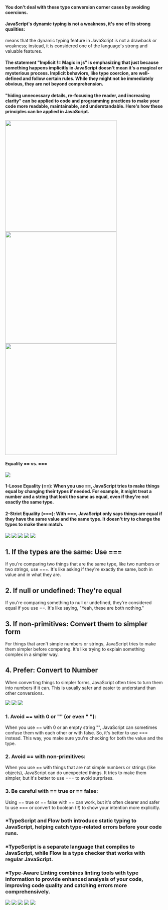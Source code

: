 #### You don't deal with these type conversion corner cases by avoiding coercions.

#### JavaScript's dynamic typing is not a weakness, it's one of its strong qualities:
means that the dynamic typing feature in JavaScript is not a drawback or weakness; instead, it is considered one of the language's strong and valuable features.

#### The statement "Implicit != Magic in js" is emphasizing that just because something happens implicitly in JavaScript doesn't mean it's a magical or mysterious process. Implicit behaviors, like type coercion, are well-defined and follow certain rules. While they might not be immediately obvious, they are not beyond comprehension.

#### "hiding unnecessary details, re-focusing the reader, and increasing clarity" can be applied to code and programming practices to make your code more readable, maintainable, and understandable. Here's how these principles can be applied in JavaScript.
<img src="https://github.com/TamaraNoierat/Mastering-JavaScript-in-20-Days/assets/130704887/1f6a933a-c4fc-4949-a972-2f25f6a339f5" width="355">
<img src="https://github.com/TamaraNoierat/Mastering-JavaScript-in-20-Days/assets/130704887/3afa762e-1f3e-4f25-890e-4c9b5296fb96" width="355">
<img src="https://github.com/TamaraNoierat/Mastering-JavaScript-in-20-Days/assets/130704887/e405efae-2cbf-4dad-9aa4-b83c1268e97c" width="355">


#### Equality        == vs. ===
<img src="https://github.com/TamaraNoierat/Mastering-JavaScript-in-20-Days/assets/130704887/e7ea4eea-6191-4d01-8579-2ce5b9dc6206">

#### 1-Loose Equality (==): When you use ==, JavaScript tries to make things equal by changing their types if needed. For example, it might treat a number and a string that look the same as equal, even if they're not exactly the same type.
####  2-Strict Equality (===): With ===, JavaScript only says things are equal if they have the same value and the same type. It doesn't try to change the types to make them match.
<img src="https://github.com/TamaraNoierat/Mastering-JavaScript-in-20-Days/assets/130704887/29b2ad7d-7316-4030-a88b-9ce12f2be145">
<img src="https://github.com/TamaraNoierat/Mastering-JavaScript-in-20-Days/assets/130704887/67434f2b-b739-4c33-a0fa-2433ea0cb067">

<img src="https://github.com/TamaraNoierat/Mastering-JavaScript-in-20-Days/assets/130704887/4845d076-e21e-4352-beba-1c09c8aa94eb">
<img src="https://github.com/TamaraNoierat/Mastering-JavaScript-in-20-Days/assets/130704887/4c489116-dc9e-4d99-9260-57863c681d98">
<img src="https://github.com/TamaraNoierat/Mastering-JavaScript-in-20-Days/assets/130704887/4e2e0130-8b43-4b49-bdd3-d7b0b9ac920a">




## 1. If the types are the same: Use ===

If you're comparing two things that are the same type, like two numbers or two strings, use ===. It's like asking if they're exactly the same, both in value and in what they are.

## 2. If null or undefined: They're equal

If you're comparing something to null or undefined, they're considered equal if you use ==. It's like saying, "Yeah, these are both nothing."

## 3. If non-primitives: Convert them to simpler form

For things that aren't simple numbers or strings, JavaScript tries to make them simpler before comparing. It's like trying to explain something complex in a simpler way.

## 4. Prefer: Convert to Number

When converting things to simpler forms, JavaScript often tries to turn them into numbers if it can. This is usually safer and easier to understand than other conversions.

<img src="https://github.com/TamaraNoierat/Mastering-JavaScript-in-20-Days/assets/130704887/07cb1475-1a01-461b-92b7-4fc6134ee3c5">
<img src="https://github.com/TamaraNoierat/Mastering-JavaScript-in-20-Days/assets/130704887/00a2a293-b595-432f-9381-38f6c16b77e2">
<img src="https://github.com/TamaraNoierat/Mastering-JavaScript-in-20-Days/assets/130704887/59e6793c-9a29-4bae-adbb-691693446758">



### 1. Avoid == with 0 or "" (or even " "):

When you use == with 0 or an empty string "", JavaScript can sometimes confuse them with each other or with false. So, it's better to use === instead. This way, you make sure you're checking for both the value and the type.

### 2. Avoid == with non-primitives:

When you use == with things that are not simple numbers or strings (like objects), JavaScript can do unexpected things. It tries to make them simpler, but it's better to use === to avoid surprises.

### 3. Be careful with == true or == false:

Using == true or == false with == can work, but it's often clearer and safer to use === or convert to boolean (!!) to show your intention more explicitly.


### *TypeScript and Flow both introduce static typing to JavaScript, helping catch type-related errors before your code runs.
### *TypeScript is a separate language that compiles to JavaScript, while Flow is a type checker that works with regular JavaScript.
### *Type-Aware Linting combines linting tools with type information to provide enhanced analysis of your code, improving code quality and catching errors more comprehensively.


<img src="https://github.com/TamaraNoierat/Mastering-JavaScript-in-20-Days/assets/130704887/347f2ad7-e673-432d-b30d-2c4bc092b057">
<img src="https://github.com/TamaraNoierat/Mastering-JavaScript-in-20-Days/assets/130704887/e95358af-ee86-4417-98e5-c45227aee54d">


<img src="https://github.com/TamaraNoierat/Mastering-JavaScript-in-20-Days/assets/130704887/42518a31-43e4-436f-b04c-33a7d7646a99">
<img src="https://github.com/TamaraNoierat/Mastering-JavaScript-in-20-Days/assets/130704887/3b6d8e30-c35d-4352-a566-3c20630c1e77">
<img src="https://github.com/TamaraNoierat/Mastering-JavaScript-in-20-Days/assets/130704887/3dc2958c-5089-4736-9b4c-6d2be649d797">









